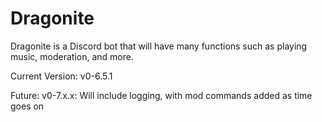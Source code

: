 # Dragonite
Dragonite is a Discord bot that will have many functions such as playing music, moderation, and more.

Current Version: v0-6.5.1

Future:
  v0-7.x.x:
  Will include logging, with mod commands added as time goes on

